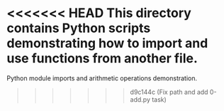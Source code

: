 <<<<<<< HEAD
This directory contains Python scripts demonstrating how to import and use functions from another file.
=======
Python module imports and arithmetic operations demonstration.

>>>>>>> d9c144c (Fix path and add 0-add.py task)

